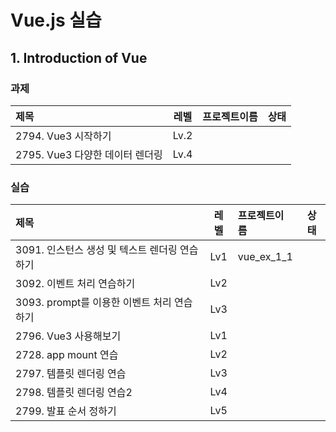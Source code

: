 # Vue.js 실습 

## 1. Introduction of Vue

### 과제

|제목|레벨|프로젝트이름|상태|
|:----------|:-----------:|:----------|:------------:|
|2794. Vue3 시작하기|Lv.2|||
|2795. Vue3 다양한 데이터 렌더링|Lv.4|||

### 실습

|제목|레벨|프로젝트이름|상태|
|:----------|:-----------:|:----------|:------------:|
|3091. 인스턴스 생성 및 텍스트 렌더링 연습하기|Lv1|vue_ex_1_1||
|3092. 이벤트 처리 연습하기|Lv2|||
|3093. prompt를 이용한 이벤트 처리 연습하기|Lv3|||
|2796. Vue3 사용해보기|Lv1|||
|2728. app mount 연습|Lv2|||
|2797. 템플릿 렌더링 연습|Lv3|||
|2798. 템플릿 렌더링 연습2|Lv4|||
|2799. 발표 순서 정하기|Lv5|||
